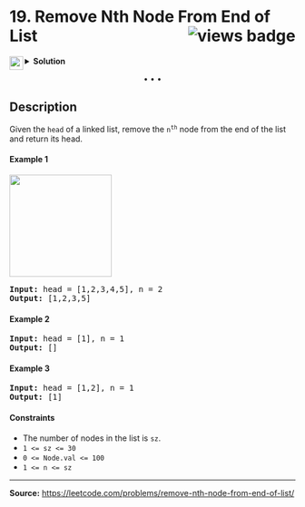 <h1>
19. Remove Nth Node From End of List
<img src="https://tinyurl.com/3whhvkb7" align="right" alt="views badge">
</h1>

<details>
<summary>
    <img src="https://git.io/JDE5D" height="24" align="left" alt="swift">
    <b>Solution</b>
</summary>

<br/>

```swift
class Solution {
    func removeNthFromEnd(_ head: ListNode?, _ n: Int) -> ListNode? {
        let node = ListNode(0)
        node.next = head
        
        var prev: ListNode? = node
        var post: ListNode? = node
        
        for _ in 0..<n {
            guard let next = post?.next else { continue }
            post = next
        }
        
        while let postNext = post?.next, let prevNext = prev?.next {
            prev = prevNext
            post = postNext
        }
        
        prev!.next = prev!.next!.next
        
        return node.next
    }
}
```

<p>
<a href="https://gist.github.com/asahiocean/1c34f7dd1cc2de8afe7f47ee1fea394b">
<img src="https://git.io/JDNlC" alt="GitHub Gist" height="18" align="center">
</a>
<a href="https://leetcode.com/problems/remove-nth-node-from-end-of-list/discuss/1644146/">
<img src="https://git.io/JDSVA" alt="LeetCode Discuss" height="28" align="right">
</a>
</p>
    
</details>

<p align="center">• • •</p>

<h2>Description</h2>

<p>
Given the <code>head</code> of a linked list, remove the <code>n<sup>th</sup></code> node from the end of the list and return its head.
</p>

<h4>Example 1</h4>

<p>
<img src="https://assets.leetcode.com/uploads/2020/10/03/remove_ex1.jpg" height="180">
</p>

<pre>
<b>Input:</b> head = [1,2,3,4,5], n = 2
<b>Output:</b> [1,2,3,5]
</pre>

<h4>Example 2</h4>

<pre>
<b>Input:</b> head = [1], n = 1
<b>Output:</b> []
</pre>

<h4>Example 3</h4>

<pre>
<b>Input:</b> head = [1,2], n = 1
<b>Output:</b> [1]
</pre>

<h4>Constraints</h4>

<ul>
<li>The number of nodes in the list is <code>sz</code>.</li>
<li><code>1 <= sz <= 30</code></li>
<li><code>0 <= Node.val <= 100</code></li>
<li><code>1 <= n <= sz</code></li>
</ul>

<hr>

<b>Source:</b> https://leetcode.com/problems/remove-nth-node-from-end-of-list/